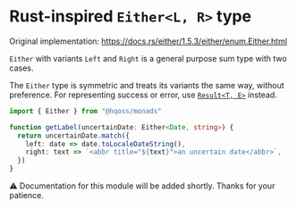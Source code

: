 # Rust-inspired `Either<L, R>` type

Original implementation: <https://docs.rs/either/1.5.3/either/enum.Either.html>

`Either` with variants `Left` and `Right` is a general purpose sum type with two cases.

The `Either` type is symmetric and treats its variants the same way, without preference. For representing success or error, use [`Result<T, E>`](../result) instead.

```typescript
import { Either } from "@hqoss/monads"

function getLabel(uncertainDate: Either<Date, string>) {
  return uncertainDate.match({
    left: date => date.toLocaleDateString(),
    right: text => `<abbr title="${text}">an uncertain date</abbr>`,
  })
}
```

⚠️ Documentation for this module will be added shortly. Thanks for your patience.
